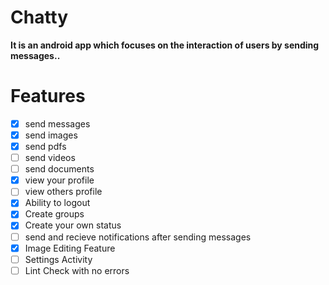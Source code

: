 # Chatty


**It is an android app which focuses on the interaction of users by sending messages..**


# Features

- [x] send messages
- [x] send images
- [x] send pdfs
- [ ] send videos
- [ ] send documents
- [x] view your profile
- [ ] view others profile
- [x] Ability to logout
- [x] Create groups
- [x] Create your own status
- [ ] send and recieve notifications after sending messages
- [x] Image Editing Feature
- [ ] Settings Activity
- [ ] Lint Check with no errors
